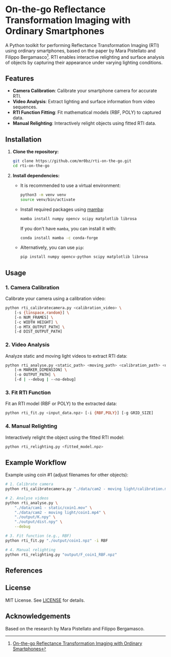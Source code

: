 # On-the-go Reflectance Transformation Imaging with Ordinary Smartphones

A Python toolkit for performing Reflectance Transformation Imaging (RTI) using ordinary smartphones, based on the paper by Mara Pistellato and Filippo Bergamasco[^1]. RTI enables interactive relighting and surface analysis of objects by capturing their appearance under varying lighting conditions.

## Features

- **Camera Calibration**: Calibrate your smartphone camera for accurate RTI.
- **Video Analysis**: Extract lighting and surface information from video sequences.
- **RTI Function Fitting**: Fit mathematical models (RBF, POLY) to captured data.
- **Manual Relighting**: Interactively relight objects using fitted RTI data.

## Installation

1. **Clone the repository:**
    ```bash
    git clone https://github.com/mr0bz/rti-on-the-go.git
    cd rti-on-the-go
    ```

2. **Install dependencies:**
    - It is recommended to use a virtual environment:
        ```bash
        python3 -m venv venv
        source venv/bin/activate
        ```
    - Install required packages using [mamba](https://mamba.readthedocs.io/en/latest/):
        ```bash
        mamba install numpy opencv scipy matplotlib librosa
        ```
      If you don't have `mamba`, you can install it with:
        ```bash
        conda install mamba -c conda-forge
        ```
    - Alternatively, you can use `pip`:
        ```bash
        pip install numpy opencv-python scipy matplotlib librosa
        ```

## Usage

### 1. Camera Calibration

Calibrate your camera using a calibration video:

```bash
python rti_calibratecamera.py <calibration_video> \
    [-s {linspace,random}] \
    [-n NUM_FRAMES] \
    [-c WIDTH HEIGHT] \
    [-o MTX_OUTPUT_PATH] \
    [-d DIST_OUTPUT_PATH]
```

### 2. Video Analysis

Analyze static and moving light videos to extract RTI data:

```bash
python rti_analyse.py <static_path> <moving_path> <calibration_path> <distortion_path> \
    [-m MARKER_DIMENSION] \
    [-o OUTPUT_PATH] \
    [-d | --debug | --no-debug]
```

### 3. Fit RTI Function

Fit an RTI model (RBF or POLY) to the extracted data:

```bash
python rti_fit.py <input_data.npz> [-i {RBF,POLY}] [-g GRID_SIZE]
```

### 4. Manual Relighting

Interactively relight the object using the fitted RTI model:

```bash
python rti_relighting.py <fitted_model.npz>
```

## Example Workflow

Example using coin #1 (adjust filenames for other objects):

```bash
# 1. Calibrate camera
python rti_calibratecamera.py "./data/cam2 - moving light/calibration.mp4"

# 2. Analyse videos
python rti_analyse.py \
    "./data/cam1 - static/coin1.mov" \
    "./data/cam2 - moving light/coin1.mp4" \
    "./output/K.npy" \
    "./output/dist.npy" \
    --debug

# 3. Fit function (e.g., RBF)
python rti_fit.py "./output/coin1.npz" -i RBF

# 4. Manual relighting
python rti_relighting.py "output/F_coin1_RBF.npz"
```

## References

[^1]: [On-the-go Reflectance Transformation Imaging with Ordinary Smartphones](https://arxiv.org/abs/2210.09821)

## License

MIT License. See [LICENSE](LICENSE) for details.

## Acknowledgements

Based on the research by Mara Pistellato and Filippo Bergamasco.